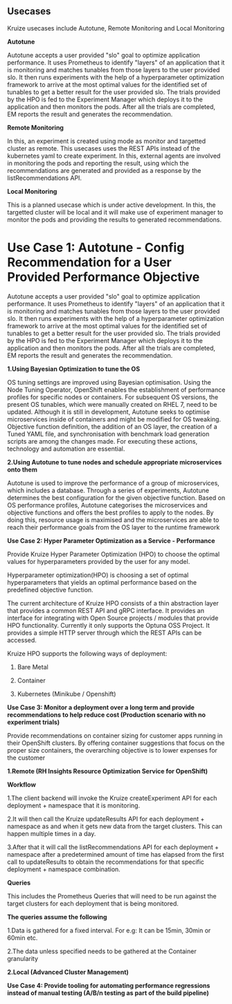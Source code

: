 ## Usecases

Kruize usecases include Autotune, Remote Monitoring and Local Monitoring

**Autotune**

Autotune accepts a user provided "slo" goal to optimize application performance. It uses Prometheus to identify "layers" of an application that it is monitoring and matches tunables from those layers to the user provided slo. It then runs experiments with the help of a hyperparameter optimization framework to arrive at the most optimal values for the identified set of tunables to get a better result for the user provided slo.
The trials provided by the HPO is fed to the Experiment Manager which deploys it to the application and then monitors the pods. After all the trials are completed, EM reports the result and generates the recommendation.

**Remote Monitoring**

In this, an experiment is created using mode as monitor and targetted cluster as remote. This usecases uses the REST APIs instead of the kubernetes yaml to create experiment. In this, external agents are involved in monitoring the pods and reporting the result, using which the recommendations are generated and provided as a response by the listRecommendations API.

**Local Monitoring**

This is a planned usecase which is under active development. In this, the targetted cluster will be local and it will make use of experiment manager to monitor the pods and providing the results to generated recommendations.


# ****Use Case 1**: Autotune - Config Recommendation for a User Provided Performance Objective**

Autotune accepts a user provided "slo" goal to optimize application performance. It uses Prometheus to identify "layers" of an application that it is monitoring and matches tunables from those layers to the user provided slo. It then runs experiments with the help of a hyperparameter optimization framework to arrive at the most optimal values for the identified set of tunables to get a better result for the user provided slo.
The trials provided by the HPO is fed to the Experiment Manager which deploys it to the application and then monitors the pods. After all the trials are completed, EM reports the result and generates the recommendation.

**1.Using Bayesian Optimization to tune the OS**

OS tuning settings are improved using Bayesian optimisation. Using the Node Tuning Operator, OpenShift enables the establishment of performance profiles for
specific nodes or containers. For subsequent OS versions, the present OS tunables, which were manually created on RHEL 7, need to be updated. Although it is
still in development, Autotune seeks to optimise microservices inside of containers and might be modified for OS tweaking. Objective function definition, the addition of an OS layer, the creation of a Tuned YAML file, and synchronisation with benchmark load generation scripts are among the changes made. For executing these actions, technology and automation are essential.

**2.Using Autotune to tune nodes and schedule appropriate microservices onto them**

Autotune is used to improve the performance of a group of microservices, which includes a database. Through a series of experiments, Autotune determines the
best configuration for the given objective function. Based on OS performance profiles, Autotune categorises the microservices and objective functions and
offers the best profiles to apply to the nodes. By doing this, resource usage is maximised and the microservices are able to reach their performance goals
from the OS layer to the runtime framework


**Use Case 2: Hyper Parameter Optimization as a Service - Performance**

Provide Kruize Hyper Parameter Optimization (HPO) to choose the optimal values for hyperparameters provided by the user for any model.

Hyperparameter optimization(HPO) is choosing a set of optimal hyperparameters that yields an optimal performance based on the
predefined objective function.

The current architecture of Kruize HPO consists of a thin abstraction layer that provides a common REST API and gRPC
interface. It provides an interface for integrating with Open Source projects / modules that provide HPO functionality. Currently it only supports the Optuna OSS Project. It provides a simple HTTP server through which the REST APIs can be accessed.

Kruize HPO supports the following ways of deployment:

1. Bare Metal

2. Container

3. Kubernetes (Minikube / Openshift)

**Use Case 3: Monitor a deployment over a long term and provide recommendations to help reduce cost (Production scenario with no experiment trials)**

Provide recommendations on container sizing for customer apps running in their OpenShift clusters. By offering container suggestions that focus on the
proper size containers, the overarching objective is to lower expenses for the customer

**1.Remote (RH Insights Resource Optimization Service for OpenShift)**

**Workflow**

1.The client backend will invoke the Kruize createExperiment API for each deployment + namespace that it is monitoring.

2.It will then call the Kruize updateResults API for each deployment + namespace as and when it gets new data from the target clusters. This can happen
multiple times in a day.

3.After that it will call the listRecommendations API for each deployment + namespace after a predetermined amount of time has elapsed from the first call to
updateResults to obtain the recommendations for that specific deployment + namespace combination.

**Queries**

This includes the Prometheus Queries that will need to be run against the target clusters for each deployment that is being monitored.

**The queries assume the following**

1.Data is gathered for a fixed interval. For e.g: It can be 15min, 30min or 60min etc.

2.The data unless specified needs to be gathered at the Container granularity

**2.Local (Advanced Cluster Management)**


**Use Case 4: Provide tooling for automating performance regressions instead of manual testing (A/B/n testing as part of the build pipeline)**
